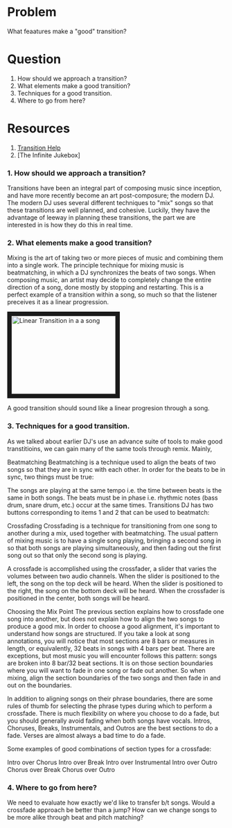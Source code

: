 # Problem
What feaatures make a "good" transition?

# Question
1. How should we approach a transition?
2. What elements make a good transition?
3. Techniques for a good transition.
4. Where to go from here?

# Resources
1. [Transition Help]
2. [The Infinite Jukebox]

### 1. How should we approach a transition?
Transitions have been an integral part of composing music since inception, and have more recently become an art post-composure; the modern DJ. The modern DJ uses several different techniques to "mix" songs so that these transitions are well planned, and cohesive. Luckily, they have the advantage of leeway in planning these transitions, the part we are interested in is how they do this in real time. 

### 2. What elements make a good transition?
Mixing is the art of taking two or more pieces of music and combining them into a single work. The principle technique for mixing music is beatmatching, in which a DJ synchronizes the beats of two songs. When composing music, an artist may decide to completely change the entire direction of a song, done mostly by stopping and restarting. This is a perfect example of a transition within a song, so much so that the listener preceives it as a linear progression.

<a href="http://www.youtube.com/watch?feature=player_embedded&v=UExzmnZLPdI
" target="_blank"><img src="http://img.youtube.com/vi/UExzmnZLPdI/0.jpg" 
alt="Linear Transition in a a song" width="240" height="180" border="10" /></a>


A good transition should sound like a linear progresion through a song.

### 3. Techniques for a good transition.
As we talked about earlier DJ's use an advance suite of tools to make good transtitioins, we can gain many of the same tools through remix. Mainly,

Beatmatching
Beatmatching is a technique used to align the beats of two songs so that they are in sync with each other. In order for the beats to be in sync, two things must be true:

The songs are playing at the same tempo i.e. the time between beats is the same in both songs.
The beats must be in phase i.e. rhythmic notes (bass drum, snare drum, etc.) occur at the same times.
Transitions DJ has two buttons corresponding to items 1 and 2 that can be used to beatmatch:

Crossfading
Crossfading is a technique for transitioning from one song to another during a mix, used together with beatmatching. The usual pattern of mixing music is to have a single song playing, bringing a second song in so that both songs are playing simultaneously, and then fading out the first song out so that only the second song is playing.

A crossfade is accomplished using the crossfader, a slider that varies the volumes between two audio channels.  When the slider is positioned to the left, the song on the top deck will be heard. When the slider is positioned to the right, the song on the bottom deck will be heard. When the crossfader is positioned in the center, both songs will be heard.

Choosing the Mix Point
The previous section explains how to crossfade one song into another, but does not explain how to align the two songs to produce a good mix. In order to choose a good alignment, it's important to understand how songs are structured. If you take a look at song annotations, you will notice that most sections are 8 bars or measures in length, or equivalently, 32 beats in songs with 4 bars per beat. There are exceptions, but most music you will encounter follows this pattern: songs are broken into 8 bar/32 beat sections. It is on those section boundaries where you will want to fade in one song or fade out another. So when mixing, align the section boundaries of the two songs and then fade in and out on the boundaries.

In addition to aligning songs on their phrase boundaries, there are some rules of thumb for selecting the phrase types during which to perform a crossfade. There is much flexibility on where you choose to do a fade, but you should generally avoid fading when both songs have vocals. Intros, Choruses, Breaks, Instrumentals, and Outros are the best sections to do a fade. Verses are almost always a bad time to do a fade.

Some examples of good combinations of section types for a crossfade:

Intro over Chorus
Intro over Break
Intro over Instrumental
Intro over Outro
Chorus over Break
Chorus over Outro


### 4. Where to go from here?
We need to evaluate how exactly we'd like to transfer b/t songs. Would a crossfade approach be better than a jump? How can we change songs to be more alike through beat and pitch matching?


[Transition Help]: http://www.transitions.dj/manual/pgs/mixing.html
